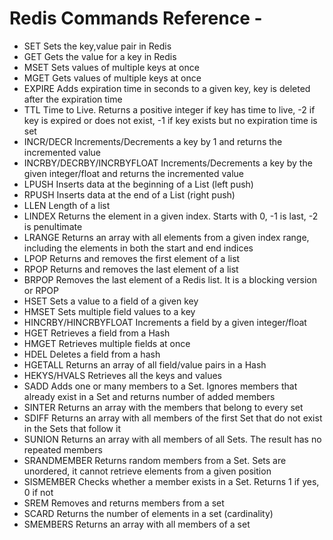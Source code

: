 # Redis Commands Reference -

* SET
Sets the key,value pair in Redis
* GET
Gets the value for a key in Redis
* MSET
Sets values of multiple keys at once
* MGET
Gets values of multiple keys at once
* EXPIRE
Adds expiration time in seconds to a given key, key is deleted after the expiration time
* TTL
Time to Live. Returns a positive integer if key has time to live, -2 if key is expired or does not exist, -1 if key exists but no expiration time is set
* INCR/DECR
Increments/Decrements a key by 1 and returns the incremented value
* INCRBY/DECRBY/INCRBYFLOAT
Increments/Decrements a key by the given integer/float and returns the incremented value
* LPUSH
Inserts data at the beginning of a List (left push)
* RPUSH
Inserts data at the end of a List (right push)
* LLEN
Length of a list
* LINDEX
Returns the element in a given index. Starts with 0, -1 is last, -2 is penultimate
* LRANGE
Returns an array with all elements from a given index range, including the elements in both the start and end indices
* LPOP
Returns and removes the first element of a list
* RPOP
Returns and removes the last element of a list
* BRPOP
Removes the last element of a Redis list. It is a blocking version or RPOP
* HSET
Sets a value to a field of a given key
* HMSET
Sets multiple field values to a key
* HINCRBY/HINCRBYFLOAT
Increments a field by a given integer/float
* HGET
Retrieves a field from a Hash
* HMGET
Retrieves multiple fields at once
* HDEL
Deletes a field from a hash
* HGETALL
Returns an array of all field/value pairs in a Hash
* HEKYS/HVALS
Retrieves all the keys and values
* SADD
Adds one or many members to a Set. Ignores members that already exist in a Set and returns number of added members
* SINTER
Returns an array with the members that belong to every set
* SDIFF
Returns an array with all members of the first Set that do not exist in the Sets that follow it
* SUNION
Returns an array with all members of all Sets. The result has no repeated members
* SRANDMEMBER
Returns random members from a Set. Sets are unordered, it cannot retrieve elements from a given position
* SISMEMBER
Checks whether a member exists in a Set. Returns 1 if yes, 0 if not
* SREM
Removes and returns members from a set
* SCARD
Returns the number of elements in a set (cardinality)
* SMEMBERS
Returns an array with all members of a set
